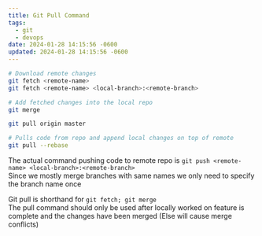 ```yaml
---
title: Git Pull Command
tags:
  - git
  - devops
date: 2024-01-28 14:15:56 -0600
updated: 2024-01-28 14:15:56 -0600
---
```


````bash
# Download remote changes
git fetch <remote-name>
git fetch <remote-name> <local-branch>:<remote-branch>

# Add fetched changes into the local repo
git merge

git pull origin master

# Pulls code from repo and append local changes on top of remote
git pull --rebase
````

The actual command  pushing code to remote repo is `git push <remote-name> <local-branch>:<remote-branch>`  
Since we mostly merge branches with same names we only need to specify the branch name once

Git pull is shorthand for `git fetch; git merge`  
The pull command should only be used after locally worked on feature is complete and the changes have been merged (Else will cause merge conflicts)
